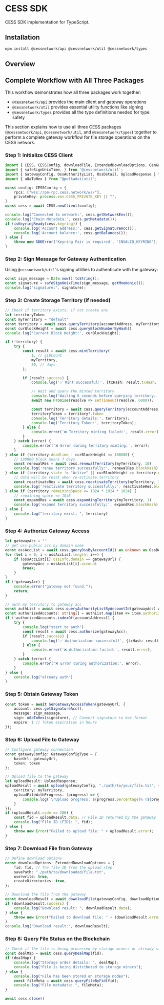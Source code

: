 # CESS SDK
CESS SDK implementation for TypeScript.

## Installation

```bash
npm install @cessnetwork/api @cessnetwork/util @cessnetwork/types
```

## Overview

## Complete Workflow with All Three Packages

This workflow demonstrates how all three packages work together:
- `@cessnetwork/api` provides the main client and gateway operations
- `@cessnetwork/util` provides essential utility functions like signing
- `@cessnetwork/types` provides all the type definitions needed for type safety

This section explains how to use all three CESS packages (`@cessnetwork/api`, `@cessnetwork/util`, and `@cessnetwork/types`) together to perform a complete gateway workflow for file storage operations on the CESS network.

### Step 1: Initialize CESS Client

```typescript
import { CESS, CESSConfig, downloadFile, ExtendedDownloadOptions, GenGatewayAccessToken, isKeyringReady, SDKError, uploadFile } from '@cessnetwork/api';
import { safeSignUnixTime, } from '@cessnetwork/util';
import { GatewayConfig, OssAuthorityList, OssDetail, UploadResponse } from "@cessnetwork/types";
import { u8aToHex } from "@polkadot/util";

const config: CESSConfig = {
    rpcs: ["wss://pm-rpc.cess.network/ws/"],
    privateKey: process.env.CESS_PRIVATE_KEY || "",
}
const cess = await CESS.newClient(config);

console.log('Connected to network:', cess.getNetworkEnv());
console.log('Chain Metadata:', cess.getMetadata());
if (isKeyringReady(cess.keyring)) {
    console.log('Account address:', cess.getSignatureAcc());
    console.log('Account balance:', cess.getBalances());
} else {
    throw new SDKError('Keyring Pair is required', 'INVALID_KEYRING');
}


```

### Step 2: Sign Message for Gateway Authentication

Using `@cessnetwork/util`'s signing utilities to authenticate with the gateway:

```typescript
const sign_message = Date.now().toString();
const signature = safeSignUnixTime(sign_message, getMnemonic());
console.log("signature:", signature);
```

### Step 3: Create Storage Territory (if needed)

```typescript
// Check if territory exists, if not create one
let territoryToken
const myTerritory = "default"
const territory = await cess.queryTerritory(accountAddress, myTerritory) as Territory;
const curBlockHeight = await cess.queryBlockNumberByHash()
console.log('Current Block Height:', curBlockHeight);

if (!territory) {
    try {
        const result = await cess.mintTerritory(
            1, // gibCount
            myTerritory,
            30, // days
        );

        if (result.success) {
            console.log('✅ Mint successful!', {txHash: result.txHash, blockHash: result.blockHash});

            // Wait and query the minted territory
            console.log('Waiting 6 seconds before querying territory...');
            await new Promise(resolve => setTimeout(resolve, 6000));

            const territory = await cess.queryTerritory(accountAddress, myTerritory) as Territory;
            territoryToken = territory?.token
            console.log('Territory details:', territory);
            console.log('Territory Token:', territoryToken);
        } else {
            console.error('❌ Territory minting failed:', result.error);
        }
    } catch (error) {
        console.error('❌ Error during territory minting:', error);
    }
} else if (territory.deadline - curBlockHeight <= 100800) {
    // 100800 block means 7 days
    const renewalRes = await cess.renewalTerritory(myTerritory, 10)
    console.log('renew territory successfully:', renewalRes.blockHash);
} else if (territory.state != "Active" || curBlockHeight >= territory.deadline) {
    // data will be reset when re-activate territory
    const reactivateRes = await cess.reactivateTerritory(myTerritory, 30)
    console.log('reactivate territory successfully:', reactivateRes.blockHash);
} else if (territory.remainingSpace <= 1024 * 1024 * 1024) {
    // remaining space <= 1GiB
    const expandRes = await cess.expandingTerritory(myTerritory, 1)
    console.log('expand territory successfully:', expandRes.blockHash);
} else {
    console.log("territory exist: ", territory)
}
```

### Step 4: Authorize Gateway Access

```typescript
let gatewayAcc = ""
// get oss public acc by domain name
const ossAccList = await cess.queryOssByAccountId() as unknown as OssDetail[]
for (let i = 0; i < ossAccList.length; i++) {
    if (ossAccList[i].ossInfo.domain == gatewayUrl) {
        gatewayAcc = ossAccList[i].account
        break;
    }
}
if (!gatewayAcc) {
    console.error("gateway not found.");
    return;
}

// auth my territory to gateway acc
const authList = await cess.queryAuthorityListByAccountId(gatewayAcc) as unknown as OssAuthorityList[]
const authorizedAccounts: string[] = authList.map(item => item.authorizedAcc);
if (!authorizedAccounts.indexOf(accountAddress)) {
    try {
        console.log("start to auth")
        const result = await cess.authorize(gatewayAcc);
        if (result.success) {
            console.log('✅ Authorization successful!', {txHash: result.txHash, blockHash: result.blockHash});
        } else {
            console.error('❌ Authorization failed:', result.error);
        }
    } catch (error) {
        console.error('❌ Error during authorization:', error);
    }
} else {
    console.log("already auth")
}
```

### Step 5: Obtain Gateway Token

```typescript
const token = await GenGatewayAccessToken(gatewayUrl, {
    account: cess.getSignatureAcc(),
    message: sign_message,
    sign: u8aToHex(signature), // Convert signature to hex format
    expire: 1 // Token expiration in hours
});

```

### Step 6: Upload File to Gateway

```typescript
// Configure gateway connection
const gatewayConfig: GatewayConfigType = {
    baseUrl: gatewayUrl,
    token: token
};

// Upload file to the gateway
let uploadResult: UploadResponse;
uploadResult = await upload(gatewayConfig, "./path/to/your/file.txt", {
    territory: myTerritory,
    uploadFileWithProgress: (progress) => {
        console.log(`\rUpload progress: ${progress.percentage}% (${progress.loaded}/${progress.total} bytes) - ${progress.file}`);
    }
});
if (uploadResult.code == 200) {
    const fid = uploadResult.data; // File ID returned by the gateway
    console.log("File ID (FID): ", fid);
} else {
    throw new Error("Failed to upload file: " + uploadResult.error);
}
```

### Step 7: Download File from Gateway

```typescript
// Define download options
const downloadOptions: ExtendedDownloadOptions = {
    fid: fid, // The file ID from the upload step
    savePath: "./path/to/downloaded/file.txt",
    overwrite: true,
    createDirectories: true,
};

// Download the file from the gateway
const downloadResult = await downloadFile(gatewayConfig, downloadOptions);
if (downloadResult.success) {
    console.log("Download result: ", downloadResult.data);
} else {
    throw new Error("Failed to download file: " + (downloadResult.error || "Unknown error"));
}
console.log("Download result:", downloadResult);
```

### Step 8: Query File Status on the Blockchain

```typescript
// Check if the file is being processed by storage miners or already stored
const dealMap = await cess.queryDealMap(fid);
if (dealMap) {
    console.log("Storage order details: ", dealMap);
    console.log("File is being distributed to storage miners");
} else {
    console.log("File has been stored on storage nodes");
    const fileMeta = await cess.queryFileByFid(fid);
    console.log("File metadata: ", fileMeta);
}

await cess.close()
```
